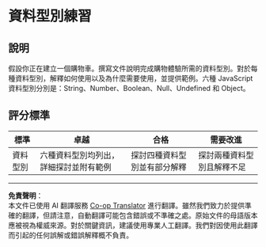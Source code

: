 <!--
CO_OP_TRANSLATOR_METADATA:
{
  "original_hash": "de0ec12c337394806425c7fd2f003b62",
  "translation_date": "2025-10-03T08:51:47+00:00",
  "source_file": "2-js-basics/1-data-types/assignment.md",
  "language_code": "mo"
}
-->
# 資料型別練習

## 說明

假設你正在建立一個購物車。撰寫文件說明完成購物體驗所需的資料型別。對於每種資料型別，解釋如何使用以及為什麼需要使用，並提供範例。六種 JavaScript 資料型別分別是：String、Number、Boolean、Null、Undefined 和 Object。

## 評分標準

標準 | 卓越 | 合格 | 需要改進
--- | --- | --- | --- |
資料型別 | 六種資料型別均列出，詳細探討並附有範例 | 探討四種資料型別並有部分解釋 | 探討兩種資料型別且解釋不足 |

---

**免責聲明**：  
本文件已使用 AI 翻譯服務 [Co-op Translator](https://github.com/Azure/co-op-translator) 進行翻譯。雖然我們致力於提供準確的翻譯，但請注意，自動翻譯可能包含錯誤或不準確之處。原始文件的母語版本應被視為權威來源。對於關鍵資訊，建議使用專業人工翻譯。我們對因使用此翻譯而引起的任何誤解或錯誤解釋概不負責。